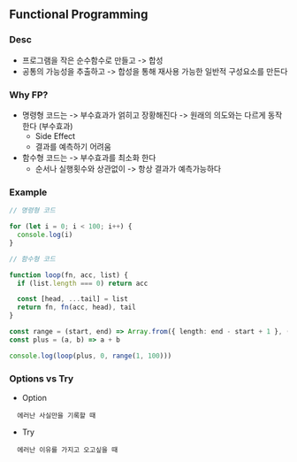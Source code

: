 ## Functional Programming

### Desc

- 프로그램을 작은 순수함수로 만들고 -> 합성
- 공통의 가능성을 추출하고 -> 합성을 통해 재사용 가능한 일반적 구성요소를 만든다

### Why FP?

- 명령형 코드는 -> 부수효과가 얽히고 장황해진다 -> 원래의 의도와는 다르게 동작한다 (부수효과)
  - Side Effect
  - 결과를 예측하기 어려움
- 함수형 코드는 -> 부수효과를 최소화 한다
  - 순서나 실행횟수와 상관없이 -> 항상 결과가 예측가능하다

### Example

```typescript
// 명령형 코드

for (let i = 0; i < 100; i++) {
  console.log(i)
}
```

```typescript
// 함수형 코드

function loop(fn, acc, list) {
  if (list.length === 0) return acc

  const [head, ...tail] = list
  return fn, fn(acc, head), tail
}

const range = (start, end) => Array.from({ length: end - start + 1 }, (_, index) => index + start)
const plus = (a, b) => a + b

console.log(loop(plus, 0, range(1, 100)))
```

### Options vs Try

- Option

```
  에러난 사실만을 기록할 때
```

- Try

```
  에러난 이유를 가지고 오고싶을 때
```
